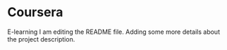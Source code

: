 # Coursera
E-learning 
I am editing the README file. Adding some more details about the project description.
